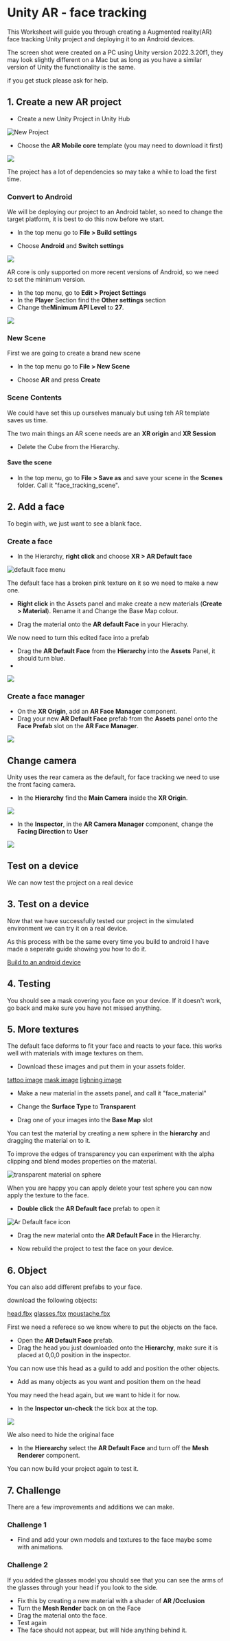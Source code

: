 # Unity AR - face tracking

This Worksheet will guide you through creating a Augmented reality(AR) face tracking Unity project and deploying it to an Android devices.

The screen shot were created on a PC using Unity version 2022.3.20f1, they may look slightly different on a Mac but as long as you have a similar version of Unity the functionality is the same.

if you get stuck please ask for help.

## 1. Create a new AR project

- Create a new Unity Project in Unity Hub

![New Project](ar/images/new_project.png)

- Choose the **AR Mobile core** template (you may need to download it first)

![](images/new_project_settings.png)

The project has a lot of dependencies so may take a while to load the first time.

### Convert to Android

We will be deploying our project to an Android tablet, so need to change the target platform, it is best to do this now before we start.

- In the top menu go to **File > Build settings**

- Choose **Android** and **Switch settings**

![](images/switch_platform.png)

AR core is only supported on more recent versions of Android, so we need to set the minimum version.

- In the top menu, go to  **Edit > Project Settings**
- In the **Player** Section find the **Other settings** section
- Change the**Minimum API Level** to **27**.


![](images/minimum_api.png)

### New Scene

First we are going to create a brand new scene

- In the top menu go to **File > New Scene**

- Choose **AR** and press **Create**

### Scene Contents

We could have set this up ourselves manualy but using teh AR template saves us time.

The two main things an AR scene needs are an **XR origin** and **XR Session**

- Delete the Cube from the Hierarchy.

#### Save the scene

- In the top menu, go to **File > Save as** and save your scene in the **Scenes** folder. Call it "face_tracking_scene".

## 2. Add a face

To begin with, we just want to see a blank face.

### Create a face

- In the Hierarchy, **right click** and choose **XR > AR Default face**

![default face menu](images/default_face.png)

The default face has a broken pink texture on it so we need to make a new one.

- **Right click** in the Assets panel and make create a new materials (**Create > Material**). Rename it and Change the Base Map colour.

- Drag the material onto the **AR default Face** in your Hierachy.

We now need to turn this edited face into a prefab

- Drag the **AR Default Face** from the **Hierarchy** into the **Assets** Panel, it should turn blue.
- 
![](images/default_face_prefab.png)

### Create a face manager

- On the **XR Origin**,  add an **AR Face Manager** component.
- Drag your new **AR Default Face** prefab from the **Assets** panel onto the **Face Prefab** slot on the **AR Face Manager**.

![](images/AR_face_manager.png)

## Change camera

Unity uses the rear camera as the default, for face tracking we need to use the front facing camera.

- In the **Hierarchy** find the **Main Camera** inside the **XR Origin**.

![](images/Main_Camera.png)

- In the **Inspector**, in the **AR Camera Manager** component, change the **Facing Direction** to **User**

![](images/facing_direction.png)

## Test on a device

We can now test the project on a real device


## 3. Test on a device

Now that we have successfully tested our project in the simulated environment we can try it on a real device.

As this process with be the same every time you build to android I have made a seperate guide showing you how to do it.

[Build to an android device](./build_to_android.html)

## 4. Testing

You should see a mask covering you face on your device. If it doesn't work, go back and make sure you have not missed anything.

## 5. More textures

The default face deforms to fit your face and reacts to your face. this works well with materials with image textures on them.

- Download these images and put them in your assets folder.

[tattoo image](./assets_for_worksheet/tattoo.png)
[mask image](./assets_for_worksheet/luchadores.png)
[lighning image](./assets_for_worksheet/lightning.png)

- Make a new material in the assets panel, and call it "face_material"

- Change the **Surface Type** to **Transparent**
- Drag one of your images into the **Base Map** slot

You can test the material by creating a new sphere in the **hierarchy** and dragging the material on to it.

To improve the edges of transparency you can experiment with the alpha clipping and blend modes properties on the material.

![transparent material on sphere](images/transparency.png)

When you are happy you can apply delete your test sphere you can now apply the texture to the face.

- **Double click** the **AR Default face** prefab to open it

![Ar Default face icon](images/default_face_prefab.png)

- Drag the new material onto the **AR Default Face** in the Hierarchy.

- Now rebuild the project to test the face on your device.


## 6. Object

You can also add different prefabs to your face.

download the following objects:

[head.fbx](./assets_for_worksheet/head.fbx)
[glasses.fbx](./assets_for_worksheet/glasses.fbx)
[moustache.fbx](./assets_for_worksheet/stach.fbx)

First we need a referece so we know where to put the objects on the face.

- Open the **AR Default Face** prefab.
- Drag the head you just downloaded onto the **Hierarchy**, make sure it is placed at 0,0,0 position in the inspector.

You can now use this head as a guild to add and position the other objects.

- Add as many objects as you want and position them on the head

You may need the head again, but we want to hide it for now.

- In the **Inspector** **un-check** the tick box at the top.

![](images/Uncheck.png)

We also need to hide the original face

- In the **Hierearchy** select the **AR Default Face** and turn off the **Mesh Renderer** component.

You can now build your project again to test it.

## 7. Challenge

There are a few improvements and additions we can make.

### Challenge 1

- Find and add your own models and textures to the face maybe some with animations.

### Challenge 2

If you added the glasses model you should see that you can see the arms of the glasses through your head if you look to the side.

- Fix this by creating a new material with a shader of **AR /Occlusion**
- Turn the **Mesh Render** back on on the Face
- Drag the material onto the face.
- Test again
- The face should not appear, but will hide anything behind it.

<!--stackedit_data:
eyJoaXN0b3J5IjpbLTQ5MDQ3MDczOCwtMTg2OTg4ODAwXX0=
-->